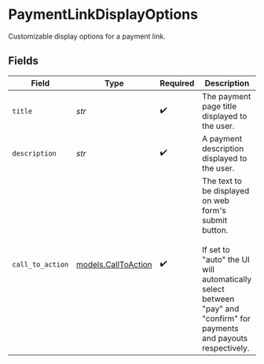 # PaymentLinkDisplayOptions

Customizable display options for a payment link.


## Fields

| Field                                                                                                                                                                        | Type                                                                                                                                                                         | Required                                                                                                                                                                     | Description                                                                                                                                                                  |
| ---------------------------------------------------------------------------------------------------------------------------------------------------------------------------- | ---------------------------------------------------------------------------------------------------------------------------------------------------------------------------- | ---------------------------------------------------------------------------------------------------------------------------------------------------------------------------- | ---------------------------------------------------------------------------------------------------------------------------------------------------------------------------- |
| `title`                                                                                                                                                                      | *str*                                                                                                                                                                        | :heavy_check_mark:                                                                                                                                                           | The payment page title displayed to the user.                                                                                                                                |
| `description`                                                                                                                                                                | *str*                                                                                                                                                                        | :heavy_check_mark:                                                                                                                                                           | A payment description displayed to the user.                                                                                                                                 |
| `call_to_action`                                                                                                                                                             | [models.CallToAction](../models/calltoaction.md)                                                                                                                             | :heavy_check_mark:                                                                                                                                                           | The text to be displayed on web form's submit button.<br/><br/>If set to "auto" the UI will automatically select between <br/>"pay" and "confirm" for payments and payouts respectively. |